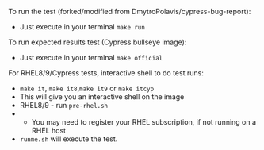 To run the test (forked/modified from DmytroPolavis/cypress-bug-report):
* Just execute in your terminal `make run`

To run expected results test (Cypress bullseye image):
* Just execute in your terminal `make official`

For RHEL8/9/Cypress tests, interactive shell to do test runs:
* `make it`, `make it8`,`make it9` or `make itcyp`
* This will give you an interactive shell on the image
* RHEL8/9 - run `pre-rhel.sh`
* * You may need to register your RHEL subscription, if not running on a RHEL host
* `runme.sh` will execute the test.

